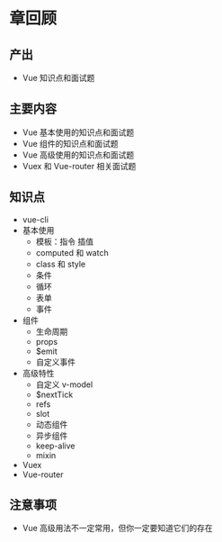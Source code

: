 # 章回顾

## 产出

- Vue 知识点和面试题

## 主要内容

- Vue 基本使用的知识点和面试题
- Vue 组件的知识点和面试题
- Vue 高级使用的知识点和面试题
- Vuex 和 Vue-router 相关面试题

## 知识点

- vue-cli
- 基本使用
    - 模板：指令 插值
    - computed 和 watch
    - class 和 style
    - 条件
    - 循环
    - 表单
    - 事件
- 组件
    - 生命周期
    - props
    - $emit
    - 自定义事件
- 高级特性
    - 自定义 v-model
    - $nextTick
    - refs
    - slot
    - 动态组件
    - 异步组件
    - keep-alive
    - mixin
- Vuex
- Vue-router

## 注意事项

- Vue 高级用法不一定常用，但你一定要知道它们的存在
